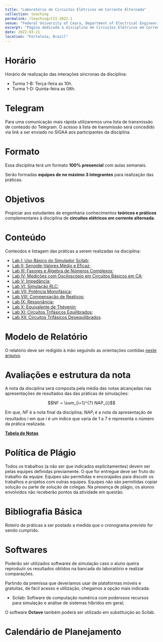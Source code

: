 ```yaml
---
title: "Laboratório de Circuitos Elétricos em Corrente Alternada"
collection: teaching
permalink: /teaching/CII-2022-1
venue: "Federal University of Ceara, Department of Electrical Engineering"
excerpt: "Página dedicada à disciplina de Circuitos Elétricos em Corrente Alternada - 2022.1"
date: 2022-03-21
location: "Fortaleza, Brazil"
---
```


# Horário

Horário de realização das interações síncronas da disciplina:
- Turma 1-B: Terça-feira as 10h.
- Turma 1-D: Quinta-feira as 08h.

# Telegram

Para uma comunicação mais rápida utilizaremos uma lista de transmissão de conteúdo do Telegram. O acesso à lista de transmissão será concedido via link a ser enviado no SIGAA aos participantes da disciplina.


# Formato

Essa disciplina terá um formato **100% presencial** com aulas semanais.

Serão formadas **equipes de no máximo 3 integrantes** para realização das práticas. 

# Objetivos

Propiciar aos estudantes de engenharia conhecimentos **teóricos e práticos** complementares à disciplina de **circuitos elétricos em corrente alternada**.

# Conteúdo

Conteúdos e listagem das práticas a serem realizadas na disciplina:
- [Lab I: Uso Básico do Simulador Scilab](https://github.com/lucassm/lucassm.github.io/raw/master/files/CII-2022-1/Lab-I-Uso-Basico-do-Simulador-Scilab-2021.pdf);
- [Lab II: Senoide-Valores Médio e Eficaz](/teaching/CII-2022-1/Lab-II);
- [Lab III: Fasores e Álgebra de Números Complexos](/teaching/CII-2022-1/Lab-III);
- [Lab IV: Medições com Osciloscópio em Circuitos Básicos em CA](/teaching/CII-2022-1/Lab-IV);
- [Lab V: Impedância](/teaching/CII-2022-1/Lab-V);
- [Lab VI: Simulação RLC](/teaching/CII-2022-1/Lab-VI);
- [Lab VII: Potência Monofásica](/teaching/CII-2022-1/Lab-VII);
- [Lab VIII: Compensação de Reativos](/teaching/CII-2022-1/Lab-VIII);
- [Lab IX: Ressonância](/teaching/CII-2022-1/Lab-IX);
- [Lab X: Equivalente de Thévenin](/teaching/CII-2022-1/Lab-X);
- [Lab XI: Circuitos Trifásicos Equilibrados](/teaching/CII-2022-1/Lab-XI);
- [Lab XII: Circuitos Trifásicos Desequilibrados](/teaching/CII-2022-1/Lab-XII).

# Modelo de Relatório

O relatório deve ser redigido à mão seguindo as orientações contidas [neste arquivo](https://drive.google.com/file/d/1HBR5B8aZ4q63wbaFeP2H9Ps_RI8GlGtI/view?usp=drivesdk).

# Avaliações e estrutura da nota

A nota da disciplina será composta pela média das notas alcançadas nas apresentações de resultados das das práticas de simulações:

$$NF = \sum_{i=1}^{7} NAP_{i}$$

Em que, $NF$ é a nota final da disciplina; $NAP_{i}$ é a nota da apresentação de resultados $i$ em que $i$ é um índice que varia de 1 a 7 e representa o número da prática realizada.

[**Tabela de Notas**](/teaching/CII-2022-1/notas)

# Política de Plágio

Todos os trabalhos (a não ser que indicados explicitamentes) devem ser pelas equipes definidas previamente. O que for entregue deve ser fruto do trabalho da equipe. Equipes são permitidas e encorajados para discutir os trabalhos e projetos com outras equipes. Equipes não são permitidas copiar solução ou parte de solução de colegas. Na presença de plágio, os alunos envolvidos não receberão pontos da atividade em questão.

# Bibliografia Básica

Roteiro de práticas a ser postado a medida que o cronograma previsto for sendo cumprido.

# Softwares

Poderão ser utilizados softwares de simulação caso o aluno queira reproduzir os resultados obtidos na bancada do laboratório e realizar comparações.

Partindo da premissa que deveríamos usar de plataformas móveis e gratuitas, de fácil acesso e utilização, chegamos a opção mais indicada:
- Scilab: Software de computação numérica com poderosos recursos para simulação e análise de sistemas híbridos em geral;

O software **Octave** também poderá ser utilizado em substituição ao Scilab.

# Calendário de Planejamento


